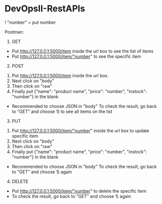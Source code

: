 # DevOpsII-RestAPIs
! "number" = put number

Postman:
1. GET
- Put http://127.0.0.1:5000/item inside the url box to see the list of items
- Put http://127.0.0.1:5000/item/"number" to see the specific item

2. POST
1) Put http://127.0.0.1:5000/item inside the url box. 
2) Next click on "body" 
3) Then click on "raw" 
4) Finally put {"name": "product name", "price": "number", "instock": "number"} in the blank
* Recommended to choose JSON in "body"
  To check the result, go back to "GET" and choose 1) to see all items on the list

3. PUT
1) Put http://127.0.0.1:5000/item/"number" inside the url box to update specific item
2) Next click on "body" 
3) Then click on "raw" 
4) Finally put {"name": "product name", "price": "number", "instock": "number"} in the blank
* Recommended to choose JSON in "body"
  To check the result, go back to "GET" and choose 1) again

4. DELETE
- Put http://127.0.0.1:5000/item/"number" to delete the specific item
- To check the result, go back to "GET" and choose 1) again
